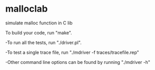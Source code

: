 # malloclab
simulate malloc function in C lib

To build your code, run "make".

-To run all the tests, run "./driver.pl".

-To test a single trace file, run "./mdriver -f traces/tracefile.rep"

-Other command line options can be found by running "./mdriver -h"
